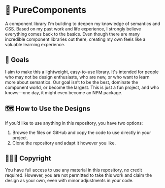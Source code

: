 # 🧽 PureComponents

A component library I'm building to deepen my knowledge of semantics and CSS. Based on my past work and life experience, I strongly believe everything comes back to the basics. Even though there are many incredible component libraries out there, creating my own feels like a valuable learning experience.

## 🥅 Goals
I aim to make this a lightweight, easy-to-use library. It's intended for people who may not be design enthusiasts, who are new, or who want to learn more about semantics. Our goal isn’t to be the best, dominate the component world, or become the largest. This is just a fun project, and who knows—one day, it might even become an NPM package.

## 🗺️ How to Use the Designs
If you’d like to use anything in this repository, you have two options:
1. Browse the files on GitHub and copy the code to use directly in your project.
2. Clone the repository and adapt it however you like.

## 👮🏼‍♂️ Copyright
You have full access to use any material in this repository, no credit required. However, you are not permitted to take this work and claim the design as your own, even with minor adjustments in your code.
